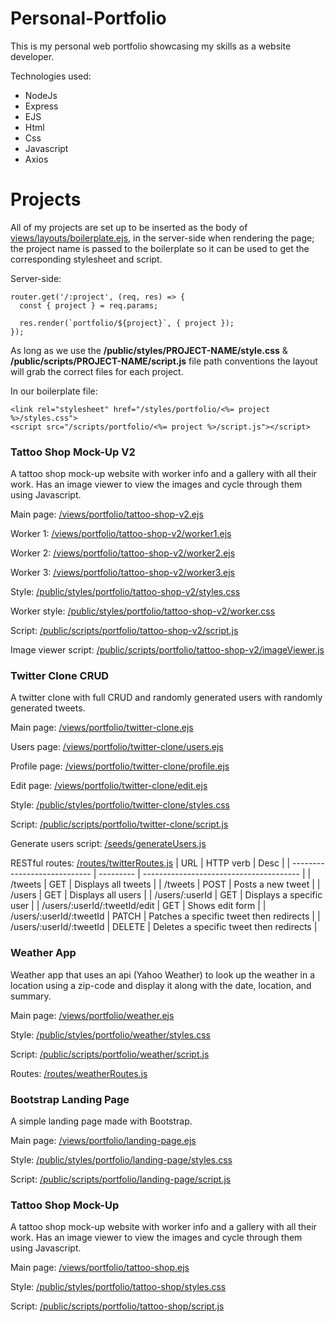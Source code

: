 # Personal-Portfolio
This is my personal web portfolio showcasing my skills as a website developer.

Technologies used:
* NodeJs
* Express
* EJS
* Html
* Css
* Javascript
* Axios

# Projects
All of my projects are set up to be inserted as the body of [views/layouts/boilerplate.ejs](views/layouts/boilerplate.ejs),  in the server-side when rendering the page; the project name is passed to the boilerplate so it can be used to get the corresponding stylesheet and script.

Server-side:
```
router.get('/:project', (req, res) => {
  const { project } = req.params;

  res.render(`portfolio/${project}`, { project });
});
```
As long as we use the **/public/styles/PROJECT-NAME/style.css** & **/public/scripts/PROJECT-NAME/script.js** file path conventions the layout will grab the correct files for each project.

In our boilerplate file:
```
<link rel="stylesheet" href="/styles/portfolio/<%= project %>/styles.css">
<script src="/scripts/portfolio/<%= project %>/script.js"></script>
```

### Tattoo Shop Mock-Up V2
A tattoo shop mock-up website with worker info and a gallery with all their work. Has an image viewer to view the images and cycle through them using Javascript.

Main page: [/views/portfolio/tattoo-shop-v2.ejs](/views/portfolio/tattoo-shop-v2.ejs)

Worker 1: [/views/portfolio/tattoo-shop-v2/worker1.ejs](/views/portfolio/tattoo-shop-v2/worker1.ejs)

Worker 2: [/views/portfolio/tattoo-shop-v2/worker2.ejs](/views/portfolio/tattoo-shop-v2/worker2.ejs)

Worker 3: [/views/portfolio/tattoo-shop-v2/worker3.ejs](/views/portfolio/tattoo-shop-v2/worker3.ejs)

Style: [/public/styles/portfolio/tattoo-shop-v2/styles.css](/public/styles/portfolio/tattoo-shop-v2/styles.css)

Worker style: [/public/styles/portfolio/tattoo-shop-v2/worker.css](/public/styles/portfolio/tattoo-shop-v2/worker.css)

Script: [/public/scripts/portfolio/tattoo-shop-v2/script.js](/public/scripts/portfolio/tattoo-shop-v2/script.js)

Image viewer script: [/public/scripts/portfolio/tattoo-shop-v2/imageViewer.js](/public/scripts/portfolio/tattoo-shop-v2/imageViewer.js)

### Twitter Clone CRUD
A twitter clone with full CRUD and randomly generated users with randomly generated tweets.

Main page: [/views/portfolio/twitter-clone.ejs](/views/portfolio/twitter-clone.ejs)

Users page: [/views/portfolio/twitter-clone/users.ejs](/views/portfolio/twitter-clone/users.ejs)

Profile page: [/views/portfolio/twitter-clone/profile.ejs](/views/portfolio/twitter-clone/profile.ejs)

Edit page: [/views/portfolio/twitter-clone/edit.ejs](/views/portfolio/twitter-clone/edit.ejs)

Style: [/public/styles/portfolio/twitter-clone/styles.css](/public/styles/portfolio/twitter-clone/styles.css)

Script: [/public/scripts/portfolio/twitter-clone/script.js](/public/scripts/portfolio/twitter-clone/script.js)

Generate users script: [/seeds/generateUsers.js](/seeds/generateUsers.js)

RESTful routes: [/routes/twitterRoutes.js](/routes/twitterRoutes.js)
| URL                          | HTTP verb | Desc                                    |
| ---------------------------- | --------- | --------------------------------------- |
| /tweets                      | GET       | Displays all tweets                     |
| /tweets                      | POST      | Posts a new tweet                       |
| /users                       | GET       | Displays all users                      |
| /users/:userId               | GET       | Displays a specific user                |
| /users/:userId/:tweetId/edit | GET       | Shows edit form                         |
| /users/:userId/:tweetId      | PATCH     | Patches a specific tweet then redirects |
| /users/:userId/:tweetId      | DELETE    | Deletes a specific tweet then redirects |

### Weather App
Weather app that uses an api (Yahoo Weather) to look up the weather in a location using a zip-code and display it along with the date, location, and summary.

Main page: [/views/portfolio/weather.ejs](/views/portfolio/weather.ejs)

Style: [/public/styles/portfolio/weather/styles.css](/public/styles/portfolio/weather/styles.css)

Script: [/public/scripts/portfolio/weather/script.js](/public/scripts/portfolio/weather/script.js)

Routes: [/routes/weatherRoutes.js](/routes/weatherRoutes.js)

### Bootstrap Landing Page
A simple landing page made with Bootstrap.

Main page: [/views/portfolio/landing-page.ejs](/views/portfolio/landing-page.ejs)

Style: [/public/styles/portfolio/landing-page/styles.css](/public/styles/portfolio/landing-page/styles.css)

Script: [/public/scripts/portfolio/landing-page/script.js](/public/scripts/portfolio/landing-page/script.js)

### Tattoo Shop Mock-Up
A tattoo shop mock-up website with worker info and a gallery with all their work. Has an image viewer to view the images and cycle through them using Javascript.

Main page: [/views/portfolio/tattoo-shop.ejs](/views/portfolio/tattoo-shop.ejs)

Style: [/public/styles/portfolio/tattoo-shop/styles.css](/public/styles/portfolio/tattoo-shop/styles.css)

Script: [/public/scripts/portfolio/tattoo-shop/script.js](/public/scripts/portfolio/tattoo-shop/script.js)
